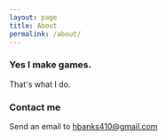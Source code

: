 ```yaml
---
layout: page
title: About
permalink: /about/
---
```

### Yes I make games.

That's what I do.

### Contact me

Send an email to [hbanks410@gmail.com](mailto:hbanks410@gmail.com)
